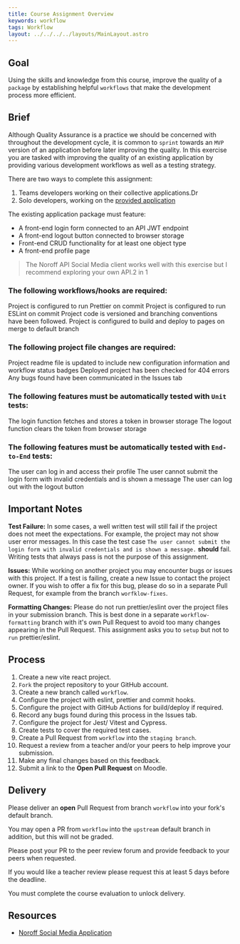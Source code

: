 ```yaml
---
title: Course Assignment Overview
keywords: workflow
tags: Workflow
layout: ../../../../layouts/MainLayout.astro
---
```


## Goal

Using the skills and knowledge from this course, improve the quality of a `package` by establishing helpful `workflows` that make the development process more efficient.

## Brief

Although Quality Assurance is a practice we should be concerned with throughout the development cycle, it is common to `sprint` towards an `MVP` version of an application before later improving the quality. In this exercise you are tasked with improving the quality of an existing application by providing various development workflows as well as a testing strategy.

There are two ways to complete this assignment:

1. Teams developers working on their collective applications.Dr
2. Solo developers, working on the [provided application](https://github.com/noroffFEU/social-media-client)

The existing application package must feature:

- A front-end login form connected to an API JWT endpoint
- A front-end logout button connected to browser storage
- Front-end CRUD functionality for at least one object type
- A front-end profile page

> The Noroff API Social Media client works well with this exercise but I recommend exploring your own API.2 in 1

### The following workflows/hooks are required:

<assignment-guideline group="Configuration" points="1">Project is configured to run Prettier on commit</assignment-guideline>
<assignment-guideline group="Configuration" points="1">Project is configured to run ESLint on commit</assignment-guideline>
<assignment-guideline group="Configuration" points="1">Project code is versioned and branching conventions have been followed.</assignment-guideline>
<assignment-guideline group="Configuration" points="1">Project is configured to build and deploy to pages on merge to default branch</assignment-guideline>

### The following project file changes are required:

<assignment-guideline group="Configuration" points="1">Project readme file is updated to include new configuration information and workflow status badges</assignment-guideline>
<assignment-guideline group="Configuration" points="1">Deployed project has been checked for 404 errors</assignment-guideline>
<assignment-guideline group="Configuration" points="1">Any bugs found have been communicated in the Issues tab</assignment-guideline>

### The following features must be automatically tested with `Unit` tests:

<assignment-guideline group="Unit Testing" points="1">The login function fetches and stores a token in browser storage</assignment-guideline>
<assignment-guideline group="Unit Testing" points="1">The logout function clears the token from browser storage</assignment-guideline>

### The following features must be automatically tested with `End-to-End` tests:

<assignment-guideline group="E2E Testing" points="1">The user can log in and access their profile</assignment-guideline>
<assignment-guideline group="E2E Testing" points="1">The user cannot submit the login form with invalid credentials and is shown a message</assignment-guideline>
<assignment-guideline group="E2E Testing" points="1">The user can log out with the logout button</assignment-guideline>

## Important Notes

**Test Failure:** In some cases, a well written test will still fail if the project does not meet the expectations. For example, the project may not show user error messages. In this case the test case `The user cannot submit the login form with invalid credentials and is shown a message.` **should** fail. Writing tests that always pass is not the purpose of this assignment.

**Issues:** While working on another project you may encounter bugs or issues with this project. If a test is failing, create a new Issue to contact the project owner. If you wish to offer a fix for this bug, please do so in a separate Pull Request, for example from the branch `worfklow-fixes`.

**Formatting Changes:** Please do not run prettier/eslint over the project files in your submission branch. This is best done in a separate `workflow-formatting` branch with it's own Pull Request to avoid too many changes appearing in the Pull Request. This assignment asks you to `setup` but not to `run` prettier/eslint.

## Process

1. Create a new vite react project.
2. `Fork` the project repository to your GitHub account.
3. Create a new branch called `workflow`.
4. Configure the project with eslint, prettier and commit hooks.
5. Configure the project with GitHub Actions for build/deploy if required.
6. Record any bugs found during this process in the Issues tab.
7. Configure the project for Jest/ Vitest and Cypress.
8. Create tests to cover the required test cases.
9. Create a Pull Request from `workflow` into the `staging branch`.
10. Request a review from a teacher and/or your peers to help improve your submission.
11. Make any final changes based on this feedback.
12. Submit a link to the **Open Pull Request** on Moodle.

## Delivery

Please deliver an **open** Pull Request from branch `workflow` into your fork's default branch.

You may open a PR from `workflow` into the `upstream` default branch in addition, but this will not be graded.

Please post your PR to the peer review forum and provide feedback to your peers when requested.

If you would like a teacher review please request this at least 5 days before the deadline.

You must complete the course evaluation to unlock delivery.

## Resources

- [Noroff Social Media Application](https://github.com/noroffFEU/social-media-client)
